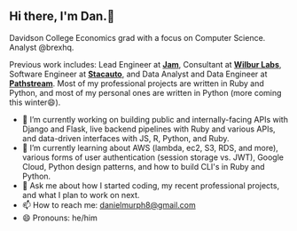 ## Hi there, I'm Dan.👋

Davidson College Economics grad with a focus on Computer Science. Analyst @brexhq. 

Previous work includes: Lead Engineer at [**Jam**](https://www.joinjam.io/),  Consultant at [**Wilbur Labs**](https://www.wilburlabs.com/), Software Engineer at [**Stacauto**](https://www.stacauto.com/), and Data Analyst and Data Engineer at [**Pathstream**](https://www.pathstream.com/). Most of my professional projects are written in Ruby and Python, and most of my personal ones are written in Python (more coming this winter😄).

- 🔭 I’m currently working on building public and internally-facing APIs with Django and Flask, live backend pipelines with Ruby and various APIs, and data-driven interfaces with JS, R, Python, and Ruby.
- 🌱 I’m currently learning about AWS (lambda, ec2, S3, RDS, and more), various forms of user authentication (session storage vs. JWT), Google Cloud, Python design patterns, and how to build CLI's in Ruby and Python.
- 💬 Ask me about how I started coding, my recent professional projects, and what I plan to work on next.
- 📫 How to reach me: danielmurph8@gmail.com
- 😄 Pronouns: he/him
